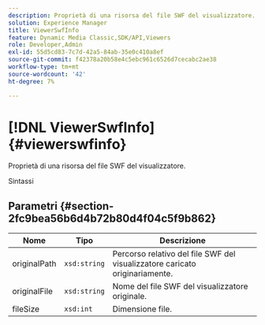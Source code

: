 ```yaml
---
description: Proprietà di una risorsa del file SWF del visualizzatore.
solution: Experience Manager
title: ViewerSwfInfo
feature: Dynamic Media Classic,SDK/API,Viewers
role: Developer,Admin
exl-id: 55d5cd83-7c7d-42a5-84ab-35e0c410a8ef
source-git-commit: f42378a20b58e4c5ebc961c6526d7cecabc2ae38
workflow-type: tm+mt
source-wordcount: '42'
ht-degree: 7%

---
```


# [!DNL ViewerSwfInfo]{#viewerswfinfo}

Proprietà di una risorsa del file SWF del visualizzatore.

Sintassi

## Parametri {#section-2fc9bea56b6d4b72b80d4f04c5f9b862}

| Nome | Tipo | Descrizione |
|---|---|---|
| originalPath | `xsd:string` | Percorso relativo del file SWF del visualizzatore caricato originariamente. |
| originalFile | `xsd:string` | Nome del file SWF del visualizzatore originale. |
| fileSize | `xsd:int` | Dimensione file. |
